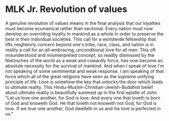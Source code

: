 # MLK Jr. Revolution of values

A genuine revolution of values means in the final analysis that our loyalties must become ecumenical rather than sectional. Every nation must now develop an overriding loyalty to mankind as a whole in order to preserve the best in their individual societies. This call for a worldwide fellowship that lifts neighborly concern beyond one's tribe, race, class, and nation is in reality a call for an all-embracing, unconditional love for all men. This oft misunderstood and misinterpreted concept, so readily dismissed by the Nietzsches of the world as a weak and cowardly force, has now become an absolute necessity for the survival of mankind. And when I speak of love I'm not speaking of some sentimental and weak response. I am speaking of that force which all of the great religions have seen as the supreme unifying principle of life. Love is somehow the key that unlocks the door which leads to ultimate reality. This Hindu-Muslim-Christian-Jewish-Buddhist belief about ultimate reality is beautifully summed up in the first epistle of John "Let us love one another, for God is love. And every one that loveth is born of God and knoweth God. He that loveth not knoweth not God, for God is love. If we love one another, God dwelleth in us and his love is perfected in us."
